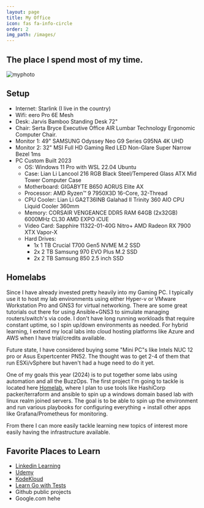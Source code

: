 ```yaml
---
layout: page
title: My Office
icon: fas fa-info-circle
order: 2
img_path: /images/
---
```


## The place I spend most of my time.

![myphoto](my-office.jpg)

## Setup

- Internet: Starlink (I live in the country)
- Wifi: eero Pro 6E Mesh
- Desk: Jarvis Bamboo Standing Desk 72"
- Chair: Serta Bryce Executive Office AIR Lumbar Technology Ergonomic Computer Chair.
- Monitor 1: 49" SAMSUNG Odyssey Neo G9 Series G95NA 4K UHD
- Monitor 2: 32" MSI Full HD Gaming Red LED Non-Glare Super Narrow Bezel 1ms
- PC Custom Built 2023
  - OS: Windows 11 Pro with WSL 22.04 Ubuntu
  - Case: Lian Li Lancool 216 RGB Black Steel/Tempered Glass ATX Mid Tower Computer Case
  - Motherboard: GIGABYTE B650 AORUS Elite AX
  - Processor: AMD Ryzen™ 9 7950X3D 16-Core, 32-Thread
  - CPU Cooler: Lian Li GA2T36INB Galahad II Trinity 360 AIO CPU Liquid Cooler 360mm
  - Memory: CORSAIR VENGEANCE DDR5 RAM 64GB (2x32GB) 6000MHz CL30 AMD EXPO iCUE
  - Video Card: Sapphire 11322-01-40G Nitro+ AMD Radeon RX 7900 XTX Vapor-X
  - Hard Drives:
    - 1x 1 TB Crucial T700 Gen5 NVME M.2 SSD
    - 2x 2 TB Samsung 970 EVO Plus M.2 SSD
    - 2x 2 TB Samsung 850 2.5 inch SSD

## Homelabs

Since I have already invested pretty heavily into my Gaming PC. I typically use it to host my lab environments using either Hyper-v or VMware Workstation Pro and GNS3 for virtual networking. There are some great tutorials out there for using Ansible+GNS3 to simulate managing routers/switch's via code. I don't have long running workloads that require constant uptime, so I spin up/down environments as needed. For hybrid learning, I extend my local labs into cloud hosting platforms like Azure and AWS when I have trial/credits available.

Future state, I have considered buying some "Mini PC"s like Intels NUC 12 pro or Asus Expertcenter PN52. The thought was to get 2-4 of them that run ESXi/vSphere  but haven't had a huge need to do it yet.

One of my goals this year (2024) is to put together some labs using automation and all the BuzzOps. The first project I'm going to tackle is located here [Homelab](https://github.com/jacobbweber/homelab), where I plan to use tools like HashiCorp packer/terraform and ansible to spin up a windows domain based lab with linux realm joined servers. The goal is to be able to spin up the environment and run various playbooks for configuring everything + install other apps like Grafana/Prometheus for monitoring.

From there I can more easily tackle learning new topics of interest more easily having the infrastructure available.

## Favorite Places to Learn

- [Linkedin Learning](https://www.linkedin.com/learning/)
- [Udemy](https://www.udemy.com/)
- [KodeKloud](https://kodekloud.com/)
- [Learn Go with Tests](https://quii.gitbook.io/)
- Github public projects
- Google.com hehe

